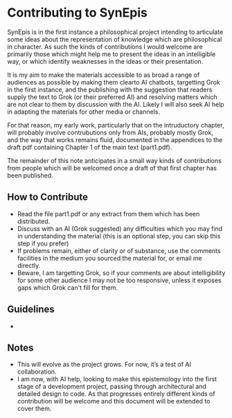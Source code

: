 # Contributing to SynEpis

SynEpis is in the first instance a philosophical project intending to articulate some ideas about the representation of knowledge which are philosophical in character.
As such the kinds of contributions I would welcome are primarily those which might help me to present the ideas in an intelligible way, or which identify weaknesses in the ideas or their presentation.

It is my aim to make the materials accessible to as broad a range of audiences as possible by making them clearto AI chatbots, targetting Grok in the first instance, and the publishing with the suggestion that readers supply the text to Grok (or their preferred AI) and resolving matters which are not clear to them by discussion with the AI.
Likely I will also seek AI help in adapting the materials for other media or channels.

For that reason, my early work, particularly that on the intruductory chapter, will probably involve contrubutions only from AIs, probably mostly Grok, and the way that works remains fluid, documented in the appendices to the draft pdf containing Chapter 1 of the main text (part1.pdf).

The remainder of this note anticipates in a small way kinds of contributions from people which will be welcomed once a draft of that first chapter has been published.

## How to Contribute
- Read the file part1.pdf or any extract from them which has been distributed.
- Discuss with an AI (Grok suggested) any difficulties which you may find in understanding the material (this is an optional step, you can skip this step if you prefer)
- If problems remain, either of clarity or of substance, use the comments facilities in the medium you sourced the material for, or email me directly.  
- Beware, I am targetting Grok, so if your comments are about intelligibility for some other audience I may not be too responsive, unless it exposes gaps which Grok can't fill for them.

## Guidelines
- 
## Notes
- This will evolve as the project grows. For now, it’s a test of AI collaboration.
- I am now, with AI help, looking to make this epistemology into the first stage of a development project, passing through architectural and detailed design to code.
As that progresses entirely different kinds of contribution will be welcome and this document will be extended to cover them.